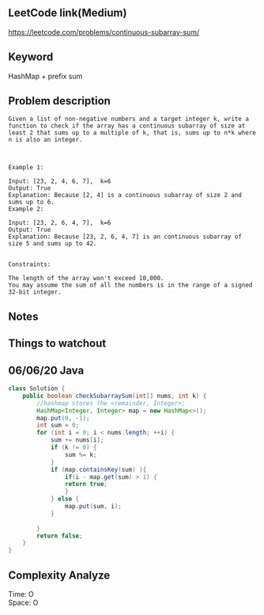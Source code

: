 ## LeetCode link(Medium)
https://leetcode.com/problems/continuous-subarray-sum/

## Keyword
HashMap + prefix sum

## Problem description
```
Given a list of non-negative numbers and a target integer k, write a function to check if the array has a continuous subarray of size at least 2 that sums up to a multiple of k, that is, sums up to n*k where n is also an integer.

 

Example 1:

Input: [23, 2, 4, 6, 7],  k=6
Output: True
Explanation: Because [2, 4] is a continuous subarray of size 2 and sums up to 6.
Example 2:

Input: [23, 2, 6, 4, 7],  k=6
Output: True
Explanation: Because [23, 2, 6, 4, 7] is an continuous subarray of size 5 and sums up to 42.
 

Constraints:

The length of the array won't exceed 10,000.
You may assume the sum of all the numbers is in the range of a signed 32-bit integer.
```



## Notes


## Things to watchout

## 06/06/20 Java

```java
class Solution {
    public boolean checkSubarraySum(int[] nums, int k) {
        //hashmap stores the <remainder, Integer>;
        HashMap<Integer, Integer> map = new HashMap<>();
        map.put(0, -1);
        int sum = 0;
        for (int i = 0; i < nums.length; ++i) {
            sum += nums[i];
            if (k != 0) {
                sum %= k;
            }
            if (map.containsKey(sum) ){
                if(i - map.get(sum) > 1) {
                return true;
                }
            } else {
                map.put(sum, i);
            }
            
        }
        return false;
    }
}

```
## Complexity Analyze
Time: O       \
Space: O